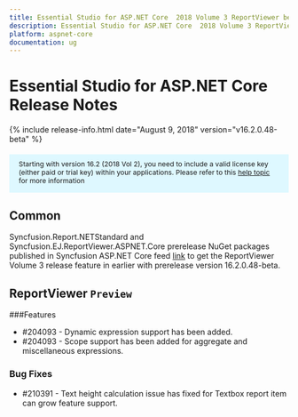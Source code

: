 ```yaml
---
title: Essential Studio for ASP.NET Core  2018 Volume 3 ReportViewer beta Release Notes
description: Essential Studio for ASP.NET Core  2018 Volume 3 ReportViewer beta Release Notes
platform: aspnet-core
documentation: ug
---
```


# Essential Studio for ASP.NET Core Release Notes

{% include release-info.html date="August 9, 2018"  version="v16.2.0.48-beta" %} 

<style>
#license {
    font-size: .88em!important;
margin-top: 1.5em;     margin-bottom: 1.5em;
    background-color: #def8ff;
    padding: 10px 17px 14px;
}
</style>

<div id="license">
Starting with version 16.2 (2018 Vol 2), you need to include a valid license key (either paid or trial key) within your applications. 
Please refer to this <a href="/common/essential-studio/licensing/license-key">help topic</a> for more information 
</div>






## Common

Syncfusion.Report.NETStandard and Syncfusion.EJ.ReportViewer.ASPNET.Core prerelease NuGet packages published in Syncfusion ASP.NET Core feed [link](https://nuget.syncfusion.com/nuget_aspnetcore/nuget/getsyncfusionpackages/aspnetcore) to get the ReportViewer Volume 3 release feature in earlier with prerelease version 16.2.0.48-beta.


## ReportViewer `Preview`

###Features

* \#204093 - Dynamic expression support has been added.
* \#204093 - Scope support has been added for aggregate and miscellaneous expressions.


### Bug Fixes

* \#210391 - Text height calculation issue has fixed for Textbox report item can grow feature support.

